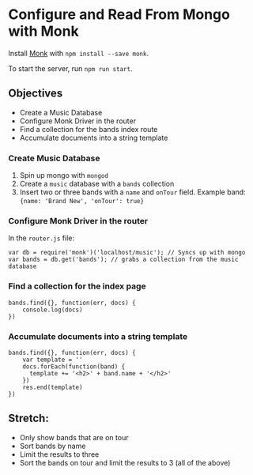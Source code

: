 # Configure and Read From Mongo with Monk

Install [Monk](https://github.com/Automattic/monk) with `npm install --save monk`.

To start the server, run `npm run start`.

## Objectives
* Create a Music Database
* Configure Monk Driver in the router
* Find a collection for the bands index route
* Accumulate documents into a string template

### Create Music Database

1. Spin up mongo with `mongod`
2. Create a `music` database with a `bands` collection
3. Insert two or three bands with a `name` and `onTour` field. Example band: `{name: 'Brand New', 'onTour': true}`

### Configure Monk Driver in the router

In the `router.js` file:

```
var db = require('monk')('localhost/music'); // Syncs up with mongo
var bands = db.get('bands'); // grabs a collection from the music database
```
### Find a collection for the index page

```
bands.find({}, function(err, docs) {
    console.log(docs)
})
```

### Accumulate documents into a string template

```
bands.find({}, function(err, docs) {
    var template = ''
    docs.forEach(function(band) {
      template += '<h2>' + band.name + '</h2>'
    })
    res.end(template)
})
```

## Stretch:

* Only show bands that are on tour
* Sort bands by name
* Limit the results to three
* Sort the bands on tour and limit the results to 3 (all of the above)
